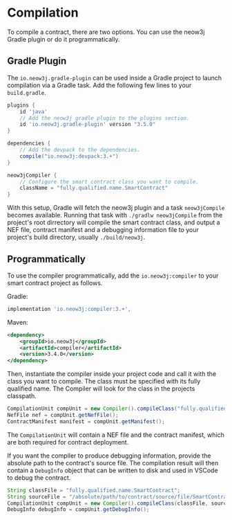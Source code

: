 # Compilation

To compile a contract, there are two options. You can use the neow3j Gradle plugin or do it
programmatically.


## Gradle Plugin

The `io.neow3j.gradle-plugin` can be used inside a Gradle project to launch compilation via a Gradle
task. Add the following few lines to your `build.gradle`.

```groovy
plugins {
    id 'java'
    // Add the neow3j gradle plugin to the plugins section.
    id 'io.neow3j.gradle-plugin' version "3.5.0"
}

dependencies {
    // Add the devpack to the dependencies.
    compile("io.neow3j:devpack:3.+")
}

neow3jCompiler {
    // Configure the smart contract class you want to compile.    
    className = "fully.qualified.name.SmartContract"
}
```

With this setup, Gradle will fetch the neow3j plugin and a task `neow3jCompile` becomes available.
Running that task with `./gradlw neow3jCompile` from the project's root dirrectory will compile the
smart contract class, and output a NEF file, contract manifest and a debugging information file to
your project's build directory, usually `./build/neow3j`.


## Programmatically

To use the compiler programmatically, add the `io.neow3j:compiler` to your smart contract project as
follows. 

Gradle:

```groovy
implementation 'io.neow3j:compiler:3.+',
```

Maven:

```xml
<dependency>
    <groupId>io.neow3j</groupId>
    <artifactId>compiler</artifactId>
    <version>3.4.0</version>
</dependency>
```

Then, instantiate the compiler inside your project code and call it with the class you want to
compile. The class must be specified with its fully qualified name. The Compiler will look for the
class in the projects classpath.

```java
CompilationUnit compUnit = new Compiler().compileClass("fully.qualified.name.SmartContract");
NefFile nef = compUnit.getNefFile();
ContractManifest manifest = compUnit.getManifest();
```

The `CompilationUnit` will contain a NEF file and the contract manifest, which are both required
for contract deployment.

If you want the compiler to produce debugging information, provide the absolute path to the 
contract's source file. The compilation result will then contain a `DebugInfo` object that can be
written to disk and used in VSCode to debug the contract.

```java
String classFile = "fully.qualified.name.SmartContract";
String sourceFile = "/absolute/path/to/contract/source/file/SmartContract.java";
CompilationUnit compUnit = new Compiler().compileClass(classFile, sourceFile);
DebugInfo debugInfo = compUnit.getDebugInfo();
```